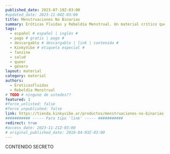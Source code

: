 ```yaml
---
published_date: 2023-07-19Z-03:00
#updated_date: 2023-11-04Z-03:00
title: Menstruaciones No Binarias
summary: Eróticas Fluidas y Rebeldía Menstrual. Un material crítico que viene a despatologizar las experiencias menstruantes, destinado a quien quiera saber más sobre este proceso, derribando mitos y estereotipos ridiculos.
tags:
  - español # español | inglés #
  - pago # gratis | pago #
  - descargable # descargable | link | contenido #
  - KinkyVibe # etiqueta especial #
  - fanzine
  - salud
  - queer
  - género
layout: material
category: material
authors:
  - EroticasFluidas
  - Rebeldía Menstrual
# TODO # ningune de ustedes??
featured: 1
#force_unlisted: false
#force_unpublished: false
link: https://tienda.kinkyvibe.ar/productos/menstruaciones-no-binarias-eroticas-fluidas-y-rebeldia-menstrual/
########### ----- Para tipo 'link' ----- ###########
redirect: true
#access_date: 2023-11-21Z-03:00
# original_published_date: 2010-04-03Z-03:00
---
```


CONTENIDO SECRETO